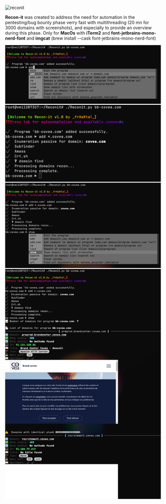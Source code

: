 
![reconit](https://github.com/user-attachments/assets/95b0a679-5f68-4d60-a188-096e877755ca)

**Recon-it** was created to address the need for automation in the pentesting/bug bounty phase verry fast with multithreading (20 mn for 3000 domains with screenshots), and especially to provide an overview during this phase.
Only for **MacOs** with **iTerm2** and **font-jetbrains-mono-nerd-font** and **imgcat** (brew install --cask font-jetbrains-mono-nerd-font)

![Description de l'image](1.png)
![Description de l'image](2.png)
![Description de l'image](3.png)
![Description de l'image](4.png)
